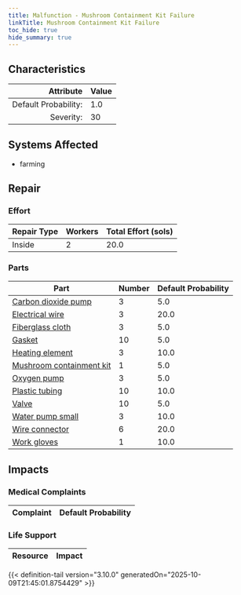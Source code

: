 ```yaml
---
title: Malfunction - Mushroom Containment Kit Failure
linkTitle: Mushroom Containment Kit Failure
toc_hide: true
hide_summary: true
---
```

<!-- This is generated by the MarsSim HelpGenertor, do not edit. -->

## Characteristics

| Attribute      | Value |
|--------:|:------|
|Default Probability:|1.0|
|Severity:|30|

## Systems Affected 
- farming

## Repair

### Effort
|Repair Type|Workers|Total Effort (sols)|
|---|---|---|
|Inside|2|20.0|

### Parts
|Part|Number|Default Probability|
|---|---|---|
|[Carbon dioxide pump](/docs/definitions/part/carbon-dioxide-pump)|3|5.0|
|[Electrical wire](/docs/definitions/part/electrical-wire)|3|20.0|
|[Fiberglass cloth](/docs/definitions/part/fiberglass-cloth)|3|5.0|
|[Gasket](/docs/definitions/part/gasket)|10|5.0|
|[Heating element](/docs/definitions/part/heating-element)|3|10.0|
|[Mushroom containment kit](/docs/definitions/part/mushroom-containment-kit)|1|5.0|
|[Oxygen pump](/docs/definitions/part/oxygen-pump)|3|5.0|
|[Plastic tubing](/docs/definitions/part/plastic-tubing)|10|10.0|
|[Valve](/docs/definitions/part/valve)|10|5.0|
|[Water pump small](/docs/definitions/part/water-pump-small)|3|10.0|
|[Wire connector](/docs/definitions/part/wire-connector)|6|20.0|
|[Work gloves](/docs/definitions/part/work-gloves)|1|10.0|

## Impacts

### Medical Complaints
|Complaint|Default Probability|
|---|---|

### Life Support
|Resource|Impact|
|---|---|


{{< definition-tail version="3.10.0" generatedOn="2025-10-09T21:45:01.8754429" >}}


